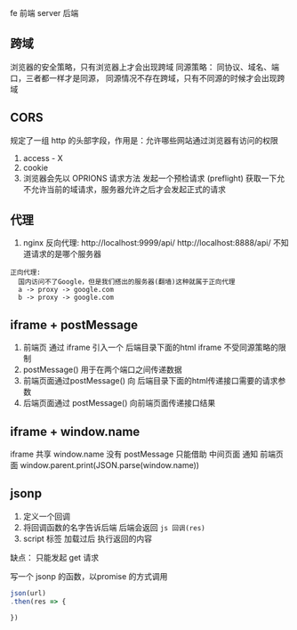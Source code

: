 fe 前端
server 后端

## 跨域
  浏览器的安全策略，只有浏览器上才会出现跨域
  同源策略：
    同协议、域名、端口，三者都一样才是同源，
  同源情况不存在跨域，只有不同源的时候才会出现跨域
  

## CORS 
  规定了一组 http 的头部字段，作用是：允许哪些网站通过浏览器有访问的权限

  1. access - X
  2. cookie
  3. 浏览器会先以 OPRIONS 请求方法 发起一个预检请求 (preflight) 获取一下允不允许当前的域请求，服务器允许之后才会发起正式的请求

## 代理
  1. nginx
    反向代理:
      http://localhost:9999/api/
      http://localhost:8888/api/
      不知道请求的是哪个服务器

    正向代理:
      国内访问不了Google，但是我们搭出的服务器(翻墙)这种就属于正向代理
      a -> proxy -> google.com
      b -> proxy -> google.com

## iframe + postMessage
  1. 前端页 通过 iframe 引入一个 后端目录下面的html
    iframe 不受同源策略的限制
  2. postMessage() 用于在两个端口之间传递数据
  3. 前端页面通过postMessage() 向 后端目录下面的html传递接口需要的请求参数
  4. 后端页面通过 postMessage() 向前端页面传递接口结果

## iframe + window.name
  iframe 共享 window.name
  没有 postMessage 只能借助 中间页面 通知 前端页面
  window.parent.print(JSON.parse(window.name))

## jsonp
  1. 定义一个回调
  2. 将回调函数的名字告诉后端 后端会返回
    ```js
    回调(res)
    ```
  3. script 标签 加载过后 执行返回的内容

缺点： 只能发起 get 请求

写一个 jsonp 的函数，以promise 的方式调用 
```js
json(url)
.then(res => {

})
```